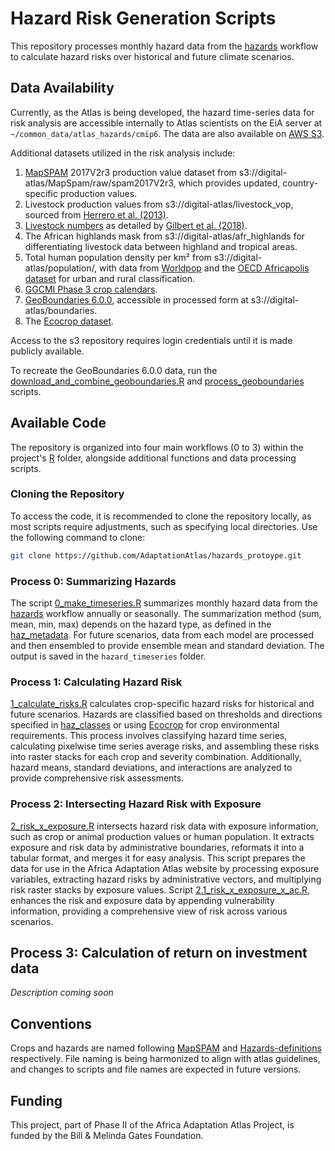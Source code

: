 # Hazard Risk Generation Scripts
This repository processes monthly hazard data from the [hazards](https://github.com/AdaptationAtlas/hazards/tree/main) workflow to calculate hazard risks over historical and future climate scenarios.

## Data Availability
Currently, as the Atlas is being developed, the hazard time-series data for risk analysis are accessible internally to Atlas scientists on the EiA server at `~/common_data/atlas_hazards/cmip6`. The data are also available on [AWS S3](s3://digital-atlas/).

Additional datasets utilized in the risk analysis include:
1. [MapSPAM](https://mapspam.info/) 2017V2r3 production value dataset from s3://digital-atlas/MapSpam/raw/spam2017V2r3, which provides updated, country-specific production values.
2. Livestock production values from s3://digital-atlas/livestock_vop, sourced from [Herrero et al. (2013)](https://www.pnas.org/doi/full/10.1073/pnas.1308149110).
3. [Livestock numbers](https://data.apps.fao.org/catalog/organization/gridded-livestock-of-the-world-glw) as detailed by [Gilbert et al. (2018)](https://www.nature.com/articles/sdata2018227).
4. The African highlands mask from s3://digital-atlas/afr_highlands for differentiating livestock data between highland and tropical areas.
5. Total human population density per km² from s3://digital-atlas/population/, with data from [Worldpop](https://hub.worldpop.org/geodata/summary?id=24777) and the [OECD Africapolis dataset](https://africapolis.org/) for urban and rural classification.
6. [GGCMI Phase 3 crop calendars](https://zenodo.org/records/5062513).
7. [GeoBoundaries 6.0.0](https://github.com/wmgeolab/geoBoundaries), accessible in processed form at s3://digital-atlas/boundaries.
8. The [Ecocrop dataset](https://raw.githubusercontent.com/AdaptationAtlas/hazards_prototype/main/metadata/ecocrop.csv).

Access to the s3 repository requires login credentials until it is made publicly available.

To recreate the GeoBoundaries 6.0.0 data, run the [download_and_combine_geoboundaries.R](https://github.com/AdaptationAtlas/hazards_prototype/blob/main/R/download_and_combine_geoboundaries.R) and [process_geoboundaries](https://github.com/AdaptationAtlas/hazards_prototype/blob/main/R/process_geoboundaries.R) scripts.

## Available Code
The repository is organized into four main workflows (0 to 3) within the project's [R](https://github.com/AdaptationAtlas/hazards_prototype/tree/main/R) folder, alongside additional functions and data processing scripts.

### Cloning the Repository
To access the code, it is recommended to clone the repository locally, as most scripts require adjustments, such as specifying local directories. Use the following command to clone:

```bash
git clone https://github.com/AdaptationAtlas/hazards_protoype.git
```

### Process 0: Summarizing Hazards
The script [0_make_timeseries.R](https://github.com/AdaptationAtlas/hazards_prototype/blob/main/R/0_make_timeseries.R) summarizes monthly hazard data from the [hazards](https://github.com/AdaptationAtlas/hazards/tree/main) workflow annually or seasonally. The summarization method (sum, mean, min, max) depends on the hazard type, as defined in the [haz_metadata](https://github.com/AdaptationAtlas/hazards_prototype/blob/main/metadata/haz_metadata.csv). For future scenarios, data from each model are processed and then ensembled to provide ensemble mean and standard deviation. The output is saved in the `hazard_timeseries` folder.

### Process 1: Calculating Hazard Risk
[1_calculate_risks.R](https://github.com/AdaptationAtlas/hazards_prototype/blob/main/R/1_calculate_risks.R) calculates crop-specific hazard risks for historical and future scenarios. Hazards are classified based on thresholds and directions specified in [haz_classes](https://raw.githubusercontent.com/AdaptationAtlas/hazards_prototype/main/metadata/haz_metadata.csv) or using [Ecocrop](https://raw.githubusercontent.com/AdaptationAtlas/hazards_prototype/main/metadata/ecocrop.csv) for crop environmental requirements. This process involves classifying hazard time series, calculating pixelwise time series average risks, and assembling these risks into raster stacks for each crop and severity combination. Additionally, hazard means, standard deviations, and interactions are analyzed to provide comprehensive risk assessments.

### Process 2: Intersecting Hazard Risk with Exposure
[2_risk_x_exposure.R](https://github.com/AdaptationAtlas/hazards_prototype/blob/main/R/2_risk_x_exposure.R) intersects hazard risk data with exposure information, such as crop or animal production values or human population. It extracts exposure and risk data by administrative boundaries, reformats it into a tabular format, and merges it for easy analysis. This script prepares the data for use in the Africa Adaptation Atlas website by processing exposure variables, extracting hazard risks by administrative vectors, and multiplying risk raster stacks by exposure values. Script [2.1_risk_x_exposure_x_ac.R](https://github.com/AdaptationAtlas/hazards_prototype/blob/main/R/2.1_risk_x_exposure_x_ac.R), enhances the risk and exposure data by appending vulnerability information, providing a comprehensive view of risk across various scenarios.

## Process 3: Calculation of return on investment data
*Description coming soon*

## Conventions
Crops and hazards are named following [MapSPAM](https://raw.githubusercontent.com/AdaptationAtlas/hazards_prototype/main/metadata/SpamCodes.csv) and [Hazards-definitions](https://github.com/AdaptationAtlas/hazards/wiki/Hazards-definitions) respectively. File naming is being harmonized to align with atlas guidelines, and changes to scripts and file names are expected in future versions.

## Funding
This project, part of Phase II of the Africa Adaptation Atlas Project, is funded by the Bill & Melinda Gates Foundation.
